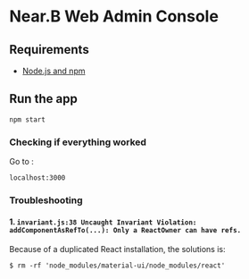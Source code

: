 # Near.B Web Admin Console

## Requirements
- [Node.js and npm](https://nodejs.org/en/download/)

## Run the app
```
npm start
```

### Checking if everything worked

Go to :

`localhost:3000`


### Troubleshooting

#### 1. `invariant.js:38 Uncaught Invariant Violation: addComponentAsRefTo(...): Only a ReactOwner can have refs.`

Because of a duplicated React installation, the solutions is:
```
$ rm -rf 'node_modules/material-ui/node_modules/react'
```